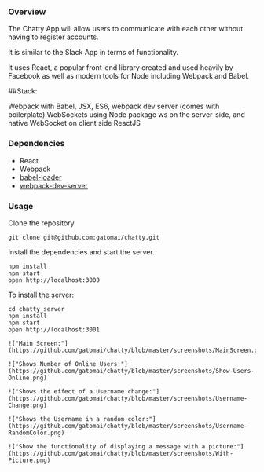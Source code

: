 ### Overview
The Chatty App will allow users to communicate with each other without having to register accounts. 

It is similar to the Slack App in terms of functionality.

It uses React, a popular front-end library created and used heavily by Facebook as well as modern tools for Node including Webpack and Babel.

##Stack:

Webpack with Babel, JSX, ES6, webpack dev server (comes with boilerplate)
WebSockets using Node package ws on the server-side, and native WebSocket on client side
ReactJS

### Dependencies

* React
* Webpack
* [babel-loader](https://github.com/babel/babel-loader)
* [webpack-dev-server](https://github.com/webpack/webpack-dev-server)


### Usage
Clone the repository.

```
git clone git@github.com:gatomai/chatty.git
```

Install the dependencies and start the server.

```
npm install
npm start
open http://localhost:3000
```
To install the server:
```
cd chatty_server
npm install
npm start
open http://localhost:3001

!["Main Screen:"]
(https://github.com/gatomai/chatty/blob/master/screenshots/MainScreen.png)

!["Shows Number of Online Users:"]
(https://github.com/gatomai/chatty/blob/master/screenshots/Show-Users-Online.png)

!["Shows the effect of a Username change:"]
(https://github.com/gatomai/chatty/blob/master/screenshots/Username-Change.png)

!["Shows the Username in a random color:"]
(https://github.com/gatomai/chatty/blob/master/screenshots/Username-RandomColor.png)

!["Show the functionality of displaying a message with a picture:"]
(https://github.com/gatomai/chatty/blob/master/screenshots/With-Picture.png)